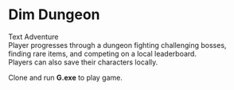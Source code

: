 # Dim Dungeon
Text Adventure  
Player progresses through a dungeon fighting challenging bosses,  
finding rare items, and competing on a local leaderboard.  
Players can also save their characters locally.   

Clone and run **G.exe** to play game.
